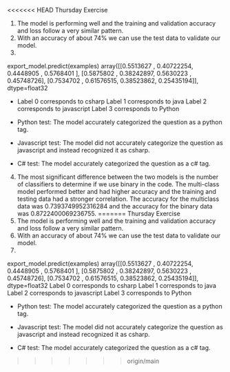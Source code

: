 <<<<<<< HEAD
Thursday Exercise
1. The model is performing well and the training and validation accuracy and loss follow a very similar pattern.
2. With an accuracy of about 74% we can use the test data to validate our model.
3.
export_model.predict(examples)
array([[0.5513627 , 0.40722254, 0.4448905 , 0.5768401 ],
[0.5875802 , 0.38242897, 0.5630223 , 0.45748726],
[0.7534702 , 0.61576515, 0.38523862, 0.25435194]], dtype=float32
- Label 0 corresponds to csharp
Label 1 corresponds to java
Label 2 corresponds to javascript
Label 3 corresponds to Python

- Python test: The model accurately categorized the question as a python tag.

- Javascript test: The model did not accurately categorize the question as javascript and instead recognized it as csharp.

- C# test: The model accurately categorized the question as a c# tag.
4. The most significant difference between the two models is the number of classifiers to determine if we use binary in the code. The multi-class model performed better and had higher accuracy and the training and testing data had a stronger correlation. The accuracy for the multiclass data was 0.7393749952316284 and the accuracy for the binary data was 0.8722400069236755.
=======
Thursday Exercise
1. The model is performing well and the training and validation accuracy and loss follow a very similar pattern.
2. With an accuracy of about 74% we can use the test data to validate our model.
3.
export_model.predict(examples)
array([[0.5513627 , 0.40722254, 0.4448905 , 0.5768401 ],
[0.5875802 , 0.38242897, 0.5630223 , 0.45748726],
[0.7534702 , 0.61576515, 0.38523862, 0.25435194]], dtype=float32
Label 0 corresponds to csharp
Label 1 corresponds to java
Label 2 corresponds to javascript
Label 3 corresponds to Python

- Python test: The model accurately categorized the question as a python tag.

- Javascript test: The model did not accurately categorize the question as javascript and instead recognized it as csharp.

- C# test: The model accurately categorized the question as a c# tag.
>>>>>>> origin/main

